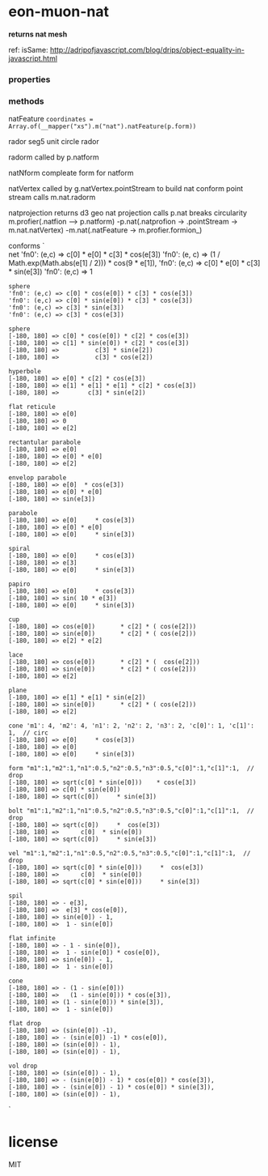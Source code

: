 # eon-muon-nat
**returns nat mesh**

ref: isSame: http://adripofjavascript.com/blog/drips/object-equality-in-javascript.html

### properties

### methods
natFeature
`coordinates = Array.of(__mapper("xs").m("nat").natFeature(p.form))`

rador
 seg5 unit circle rador
 
radorm
 called by p.natform
 
natNform
 compleate form for natform

natVertex
  called by g.natVertex.pointStream to build nat conform point stream
  calls m.nat.radorm
  
natprojection
  returns d3 geo nat projection
  calls p.nat
  breaks circularity m.profier(.natfion --> p.natform)
      -p.nat(.natprofion -> .pointStream -> m.nat.natVertex)
      -m.nat(.natFeature -> m.profier.formion_)

conforms
`   
    net
    'fn0': (e,c) => c[0] * e[0] * c[3] * cos(e[3])
    'fn0': (e, c) => (1 / Math.exp(Math.abs(e[1] / 2))) * cos(9 * e[1]),
    'fn0': (e,c) => c[0] * e[0] * c[3] * sin(e[3])
    'fn0': (e,c) => 1
          
    sphere          
    'fn0': (e,c) => c[0] * cos(e[0]) * c[3] * cos(e[3])
    'fn0': (e,c) => c[0] * sin(e[0]) * c[3] * cos(e[3])
    'fn0': (e,c) => c[3] * sin(e[3])
    'fn0': (e,c) => c[3] * cos(e[3])          
          
    sphere
    [-180, 180] => c[0] * cos(e[0]) * c[2] * cos(e[3])
    [-180, 180] => c[1] * sin(e[0]) * c[2] * cos(e[3])
    [-180, 180] =>          c[3] * sin(e[2])
    [-180, 180] =>          c[3] * cos(e[2])

    hyperbole
    [-180, 180] => e[0] * c[2] * cos(e[3])
    [-180, 180] => e[1] * e[1] * e[1] * c[2] * cos(e[3])
    [-180, 180] =>        c[3] * sin(e[2])

    flat reticule
    [-180, 180] => e[0]
    [-180, 180] => 0
    [-180, 180] => e[2]

    rectantular parabole
    [-180, 180] => e[0]
    [-180, 180] => e[0] * e[0]
    [-180, 180] => e[2]

    envelop parabole
    [-180, 180] => e[0]  * cos(e[3])
    [-180, 180] => e[0] * e[0]
    [-180, 180] => sin(e[3])

    parabole
    [-180, 180] => e[0]     * cos(e[3])
    [-180, 180] => e[0] * e[0]
    [-180, 180] => e[0]     * sin(e[3])

    spiral
    [-180, 180] => e[0]     * cos(e[3])
    [-180, 180] => e[3]
    [-180, 180] => e[0]     * sin(e[3])

    papiro
    [-180, 180] => e[0]     * cos(e[3])
    [-180, 180] => sin( 10 * e[3])
    [-180, 180] => e[0]     * sin(e[3])

    cup
    [-180, 180] => cos(e[0])       * c[2] * ( cos(e[2]))
    [-180, 180] => sin(e[0])       * c[2] * ( cos(e[2]))
    [-180, 180] => e[2] * e[2]

    lace
    [-180, 180] => cos(e[0])       * c[2] * (  cos(e[2]))
    [-180, 180] => sin(e[0])       * c[2] * ( cos(e[2]))
    [-180, 180] => e[2]

    plane
    [-180, 180] => e[1] * e[1] * sin(e[2])
    [-180, 180] => sin(e[0])       * c[2] * ( cos(e[2]))
    [-180, 180] => e[2]

    cone 'm1': 4, 'm2': 4, 'n1': 2, 'n2': 2, 'n3': 2, 'c[0]': 1, 'c[1]': 1,  // circ
    [-180, 180] => e[0]     * cos(e[3])
    [-180, 180] => e[0]
    [-180, 180] => e[0]     * sin(e[3])

    form "m1":1,"m2":1,"n1":0.5,"n2":0.5,"n3":0.5,"c[0]":1,"c[1]":1,  // drop
    [-180, 180] => sqrt(c[0] * sin(e[0]))    * cos(e[3])
    [-180, 180] => c[0] * sin(e[0])
    [-180, 180] => sqrt(c[0])     * sin(e[3])

    bolt "m1":1,"m2":1,"n1":0.5,"n2":0.5,"n3":0.5,"c[0]":1,"c[1]":1,  // drop
    [-180, 180] => sqrt(c[0])     *  cos(e[3])
    [-180, 180] =>      c[0]  * sin(e[0])
    [-180, 180] => sqrt(c[0])     * sin(e[3])

    vel "m1":1,"m2":1,"n1":0.5,"n2":0.5,"n3":0.5,"c[0]":1,"c[1]":1,  // drop
    [-180, 180] => sqrt(c[0] * sin(e[0]))     *  cos(e[3])
    [-180, 180] =>      c[0]  * sin(e[0])
    [-180, 180] => sqrt(c[0] * sin(e[0]))     * sin(e[3])

    spil
    [-180, 180] => - e[3],
    [-180, 180] =>  e[3] * cos(e[0]),
    [-180, 180] => sin(e[0]) - 1,
    [-180, 180] =>  1 - sin(e[0])

    flat infinite
    [-180, 180] => - 1 - sin(e[0]),
    [-180, 180] =>  1 - sin(e[0]) * cos(e[0]),
    [-180, 180] => sin(e[0]) - 1,
    [-180, 180] =>  1 - sin(e[0])

    cone
    [-180, 180] => - (1 - sin(e[0]))
    [-180, 180] =>   (1 - sin(e[0])) * cos(e[3]),
    [-180, 180] => (1 - sin(e[0])) * sin(e[3]),
    [-180, 180] =>  1 - sin(e[0])

    flat drop
    [-180, 180] => (sin(e[0]) -1),
    [-180, 180] => - (sin(e[0]) -1) * cos(e[0]),
    [-180, 180] => (sin(e[0]) - 1),
    [-180, 180] => (sin(e[0]) - 1),

    vol drop
    [-180, 180] => (sin(e[0]) - 1),
    [-180, 180] => - (sin(e[0]) - 1) * cos(e[0]) * cos(e[3]),
    [-180, 180] => - (sin(e[0]) - 1) * cos(e[0]) * sin(e[3]),
    [-180, 180] => (sin(e[0]) - 1),

    
`      
      
      
# license
MIT